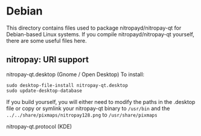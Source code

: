 
Debian
====================
This directory contains files used to package nitropayd/nitropay-qt
for Debian-based Linux systems. If you compile nitropayd/nitropay-qt yourself, there are some useful files here.

## nitropay: URI support ##


nitropay-qt.desktop  (Gnome / Open Desktop)
To install:

	sudo desktop-file-install nitropay-qt.desktop
	sudo update-desktop-database

If you build yourself, you will either need to modify the paths in
the .desktop file or copy or symlink your nitropay-qt binary to `/usr/bin`
and the `../../share/pixmaps/nitropay128.png` to `/usr/share/pixmaps`

nitropay-qt.protocol (KDE)

